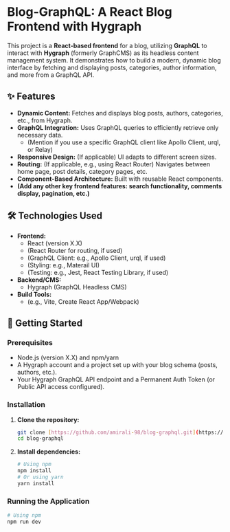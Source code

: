 # Blog-GraphQL: A React Blog Frontend with Hygraph

This project is a **React-based frontend** for a blog, utilizing **GraphQL** to interact with **Hygraph** (formerly GraphCMS) as its headless content management system. It demonstrates how to build a modern, dynamic blog interface by fetching and displaying posts, categories, author information, and more from a GraphQL API.

## ✨ Features

* **Dynamic Content:** Fetches and displays blog posts, authors, categories, etc., from Hygraph.
* **GraphQL Integration:** Uses GraphQL queries to efficiently retrieve only necessary data.
    * (Mention if you use a specific GraphQL client like Apollo Client, urql, or Relay)
* **Responsive Design:** (If applicable) UI adapts to different screen sizes.
* **Routing:** (If applicable, e.g., using React Router) Navigates between home page, post details, category pages, etc.
* **Component-Based Architecture:** Built with reusable React components.
* **(Add any other key frontend features: search functionality, comments display, pagination, etc.)**

## 🛠️ Technologies Used

* **Frontend:**
    * React (version X.X)
    * (React Router for routing, if used)
    * (GraphQL Client: e.g., Apollo Client, urql, if used)
    * (Styling: e.g., Materail UI)
    * (Testing: e.g., Jest, React Testing Library, if used)
* **Backend/CMS:**
    * Hygraph (GraphQL Headless CMS)
* **Build Tools:**
    * (e.g., Vite, Create React App/Webpack)

## 🚀 Getting Started

### Prerequisites

* Node.js (version X.X) and npm/yarn
* A Hygraph account and a project set up with your blog schema (posts, authors, etc.).
* Your Hygraph GraphQL API endpoint and a Permanent Auth Token (or Public API access configured).

### Installation

1.  **Clone the repository:**
    ```bash
    git clone [https://github.com/amirali-98/blog-graphql.git](https://github.com/amirali-98/blog-graphql.git)
    cd blog-graphql
    ```
2.  **Install dependencies:**
    ```bash
    # Using npm
    npm install
    # Or using yarn
    yarn install
    ```
    
### Running the Application

```bash
# Using npm
npm run dev
